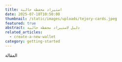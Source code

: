 ```yaml
---
title: استيراد محفظة حالية
date: 2025-07-18T10:50:00
thumbnail: /static/images/uploads/tejory-cards.jpeg
featured: true
abstract: دليل لاستيراد محفظة حالية
related_articles:
  - create-a-new-wallet
category: getting-started
---
```

المقالة
